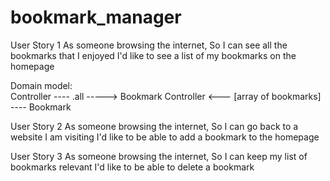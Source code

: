 #  bookmark_manager

User Story 1
As someone browsing the internet,
So I can see all the bookmarks that I enjoyed
I'd like to see a list of my bookmarks on the homepage

Domain model:  
Controller ---- .all  -----> Bookmark
Controller <--- [array of bookmarks] ---- Bookmark

User Story 2
As someone browsing the internet,
So I can go back to a website I am visiting
I'd like to be able to add a bookmark to the homepage

User Story 3
As someone browsing the internet,
So I can keep my list of bookmarks relevant
I'd like to be able to delete a bookmark
